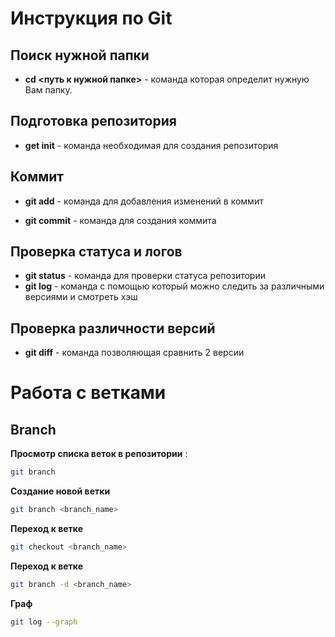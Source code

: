 # Инструкция по Git

## Поиск нужной папки

* **cd <путь к нужной папке>** - команда которая определит нужную Вам папку.

## Подготовка репозитория
 * **get init** - команда необходимая для создания репозитория

 ## Коммит
 * **git add** - команда для добавления изменений в коммит

 * **git commit** - команда для создания коммита

 ## Проверка статуса и логов
 * **git status** - команда для проверки статуса репозитории
 * **git log** - команда с помощью который можно следить за различными версиями и смотреть хэш

## Проверка различности версий
* **git diff** - команда позволяющая сравнить 2 версии

# Работа с ветками
## **Branch**

**Просмотр списка веток в репозитории** :
```sh
git branch
``````
**Создание новой ветки**
```sh
git branch <branch_name>
```
**Переход к ветке**
```sh
git checkout <branch_name>
```
**Переход к ветке**
```sh
git branch -d <branch_name>
```
**Граф**
```sh
git log --graph
```